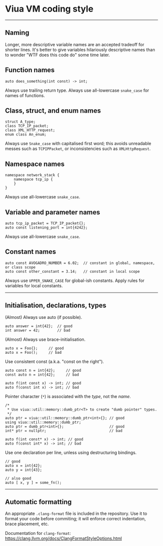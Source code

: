 # Viua VM coding style

----

## Naming

Longer, more descriptive variable names are an accepted tradeoff for shorter
lines. It's better to give variables hilariously descriptive names than to
wonder "WTF does this code do" some time later.

Function names
--------------

    auto does_something(int const) -> int;

Always use trailing return type.
Always use all-lowercase `snake_case` for names of functions.

Class, struct, and enum names
----------------------

    struct A_type;
    class TCP_IP_packet;
    class XML_HTTP_request;
    enum class An_enum;

Always use `Snake_case` with capitalised first word; this avoids unreadable
messes such as `TCPIPPacket`, or inconsistencies such as `XMLHttpRequest`.

Namespace names
---------------

    namespace network_stack {
        namespace tcp_ip {
        }
    }

Always use all-lowercase `snake_case`.

Variable and parameter names
----------------------------

    auto tcp_ip_packet = TCP_IP_packet{};
    auto const listening_port = int{4242};

Always use all-lowercase `snake_case`.

Constant names
--------------

    auto const AVOGADRO_NUMBER = 6.02;  // constant in global, namespace, or class scope
    auto const other_constant = 3.14;   // constant in local scope

Always use `UPPER_SNAKE_CASE` for global-ish constants.
Apply rules for variables for local constants.

----

## Initialisation, declarations, types

(Almost) Always use auto (if possible).

    auto answer = int{42};  // good
    int answer = 42;        // bad

(Almost) Always use brace-initialisation.

    auto x = Foo{};     // good
    auto x = Foo();     // bad

Use consistent const (a.k.a. "const on the right").

    auto const n = int{42};     // good
    const auto n = int{42};     // bad

    auto f(int const x) -> int; // good
    auto f(const int x) -> int; // bad

Pointer character (`*`) is associated with the *type*, not the *name*.

    /*
     * Use viua::util::memory::dumb_ptr<T> to create "dumb pointer" types.
     */
    auto ptr = viua::util::memory::dumb_ptr<int>{}; // good
    using viua::util::memory::dumb_ptr;
    auto ptr = dumb_ptr<int>{};                     // good
    int* ptr = nullptr;                             // bad

    auto f(int const* x) -> int; // good
    auto f(const int* x) -> int; // bad

Use one declaration per line, unless using destructuring bindings.

    // good
    auto x = int{42};
    auto y = int{43};

    // also good
    auto [ x, y ] = some_fn();

----

## Automatic formatting

An appropriate `.clang-format` file is included in the repository. Use it to
format your code before commiting; it will enforce correct indentation, brace
placement, etc.

Documentation for `clang-format`: https://clang.llvm.org/docs/ClangFormatStyleOptions.html
